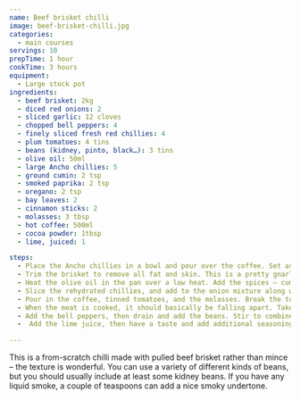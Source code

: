 ```yaml
---
name: Beef brisket chilli
image: beef-brisket-chilli.jpg
categories:
  - main courses
servings: 10
prepTime: 1 hour
cookTime: 3 hours
equipment:
  - Large stock pot
ingredients:
  - beef brisket: 2kg
  - diced red onions: 2
  - sliced garlic: 12 cloves
  - chopped bell peppers: 4
  - finely sliced fresh red chillies: 4
  - plum tomatoes: 4 tins
  - beans (kidney, pinto, black…): 3 tins
  - olive oil: 50ml
  - large Ancho chillies: 5
  - ground cumin: 2 tsp
  - smoked paprika: 2 tsp
  - oregano: 2 tsp
  - bay leaves: 2
  - cinnamon sticks: 2
  - molasses: 3 tbsp
  - hot coffee: 500ml
  - cocoa powder: 1tbsp
  - lime, juiced: 1

steps:
  - Place the Ancho chillies in a bowl and pour over the coffee. Set aside.
  - Trim the brisket to remove all fat and skin. This is a pretty gnarly job and always takes longer than you think. Cut into 3cm cubes, against the grain.
  - Heat the olive oil in the pan over a low heat. Add the spices – cumin, paprika, oregano, bay leaves, and the onions. Cook until the onion has softened and just starting turning brown – about 10 minutes.
  - Slice the rehydrated chillies, and add to the onion mixture along with half of the fresh chillies, the garlic, cocoa powder, and some salt and pepper. Stir to combine.
  - Pour in the coffee, tinned tomatoes, and the molasses. Break the tomatoes up a little with a spoon, then add the brisket and cover. Leave for about three hours, simmering gently and stirring occasionally.
  - When the meat is cooked, it should basically be falling apart. Take two forks, and gently pull apart the chunks.
  - Add the bell peppers, then drain and add the beans. Stir to combine, then leave simmering uncovered for about 30 minutes.
  -  Add the lime juice, then have a taste and add additional seasoning as required. Serve with rice or tortillas, along with sour cream, guacamole, cheese, and all the usual fixins.

---
```


This is a from-scratch chilli made with pulled beef brisket rather than mince – the texture is wonderful. You can use a variety of different kinds of beans, but you should usually include at least some kidney beans. If you have any liquid smoke, a couple of teaspoons can add a nice smoky undertone.
